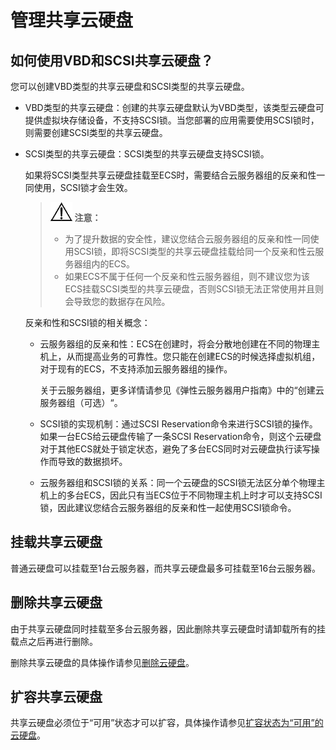 # 管理共享云硬盘<a name="ZH-CN_TOPIC_0077504313"></a>

## 如何使用VBD和SCSI共享云硬盘？<a name="section22769430202827"></a>

您可以创建VBD类型的共享云硬盘和SCSI类型的共享云硬盘。

-   VBD类型的共享云硬盘：创建的共享云硬盘默认为VBD类型，该类型云硬盘可提供虚拟块存储设备，不支持SCSI锁。当您部署的应用需要使用SCSI锁时，则需要创建SCSI类型的共享云硬盘。
-   SCSI类型的共享云硬盘：SCSI类型的共享云硬盘支持SCSI锁。

    如果将SCSI类型共享云硬盘挂载至ECS时，需要结合云服务器组的反亲和性一同使用，SCSI锁才会生效。

    >![](public_sys-resources/icon-notice.gif) **注意：**   
    >-   为了提升数据的安全性，建议您结合云服务器组的反亲和性一同使用SCSI锁，即将SCSI类型的共享云硬盘挂载给同一个反亲和性云服务器组内的ECS。  
    >-   如果ECS不属于任何一个反亲和性云服务器组，则不建议您为该ECS挂载SCSI类型的共享云硬盘，否则SCSI锁无法正常使用并且则会导致您的数据存在风险。  

    反亲和性和SCSI锁的相关概念：

    -   云服务器组的反亲和性：ECS在创建时，将会分散地创建在不同的物理主机上，从而提高业务的可靠性。您只能在创建ECS的时候选择虚拟机组，对于现有的ECS，不支持添加云服务器组的操作。

        关于云服务器组，更多详情请参见《弹性云服务器用户指南》中的“创建云服务器组（可选）“。

    -   SCSI锁的实现机制：通过SCSI Reservation命令来进行SCSI锁的操作。如果一台ECS给云硬盘传输了一条SCSI Reservation命令，则这个云硬盘对于其他ECS就处于锁定状态，避免了多台ECS同时对云硬盘执行读写操作而导致的数据损坏。
    -   云服务器组和SCSI锁的关系：同一个云硬盘的SCSI锁无法区分单个物理主机上的多台ECS，因此只有当ECS位于不同物理主机上时才可以支持SCSI锁，因此建议您结合云服务器组的反亲和性一起使用SCSI锁命令。


## 挂载共享云硬盘<a name="section1613814920286"></a>

普通云硬盘可以挂载至1台云服务器，而共享云硬盘最多可挂载至16台云服务器。

## 删除共享云硬盘<a name="section30398521204021"></a>

由于共享云硬盘同时挂载至多台云服务器，因此删除共享云硬盘时请卸载所有的挂载点之后再进行删除。

删除共享云硬盘的具体操作请参见[删除云硬盘](删除云硬盘.md)。

## 扩容共享云硬盘<a name="section34685374205131"></a>

共享云硬盘必须位于“可用”状态才可以扩容，具体操作请参见[扩容状态为“可用”的云硬盘](扩容状态为-可用-的云硬盘.md)。

